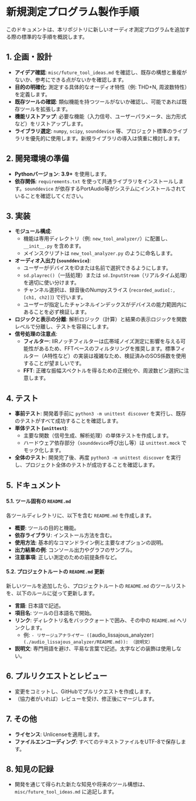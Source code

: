 # 新規測定プログラム製作手順

このドキュメントは、本リポジトリに新しいオーディオ測定プログラムを追加する際の標準的な手順を概説します。

## 1. 企画・設計

-   **アイデア確認**: `misc/future_tool_ideas.md` を確認し、既存の構想と重複がないか、参考にできる点がないかを確認します。
-   **目的の明確化**: 測定する具体的なオーディオ特性（例: THD+N, 周波数特性）を定義します。
-   **既存ツールの確認**: 類似機能を持つツールがないか確認し、可能であれば既存ツールを拡張します。
-   **機能リストアップ**: 必要な機能（入力信号、ユーザーパラメータ、出力形式など）をリストアップします。
-   **ライブラリ選定**: `numpy`, `scipy`, `sounddevice` 等、プロジェクト標準のライブラリを優先的に使用します。新規ライブラリの導入は慎重に検討します。

## 2. 開発環境の準備

-   **Pythonバージョン**: **3.9+** を使用します。
-   **依存関係**: `requirements.txt` を使って共通ライブラリをインストールします。`sounddevice` が依存するPortAudio等がシステムにインストールされていることを確認してください。

## 3. 実装

-   **モジュール構成**: 
    -   機能は専用ディレクトリ（例: `new_tool_analyzer/`）に配置し、`__init__.py` を含めます。
    -   メインスクリプトは `new_tool_analyzer.py` のように命名します。
-   **オーディオ入出力 (`sounddevice`)**:
    -   ユーザーがデバイスをIDまたは名前で選択できるようにします。
    -   `sd.playrec()`（一括処理）または `sd.InputStream`（リアルタイム処理）を適切に使い分けます。
    -   チャンネル選択は、録音後のNumpyスライス (`recorded_audio[:, [ch1, ch2]]`) で行います。
    -   ユーザーが指定したチャンネルインデックスがデバイスの能力範囲内にあることを必ず検証します。
-   **ロジックと表示の分離**: 解析ロジック（計算）と結果の表示ロジックを関数レベルで分離し、テストを容易にします。
-   **信号処理の注意点**:
    -   **フィルター**: IIRノッチフィルターは広帯域ノイズ測定に影響を与える可能性があるため、FFTベースのフィルタリングを推奨します。標準フィルター（A特性など）の実装は複雑なため、検証済みのSOS係数を使用することが望ましいです。
    -   **FFT**: 正確な振幅スペクトルを得るための正規化や、周波数ビン選択に注意します。

## 4. テスト

-   **事前テスト**: 開発着手前に `python3 -m unittest discover` を実行し、既存のテストがすべて成功することを確認します。
-   **単体テスト (`unittest`)**:
    -   主要な関数（信号生成、解析処理）の単体テストを作成します。
    -   ハードウェア依存部分（`sounddevice`呼び出し等）は `unittest.mock` でモック化します。
-   **全体のテスト**: 開発完了後、再度 `python3 -m unittest discover` を実行し、プロジェクト全体のテストが成功することを確認します。

## 5. ドキュメント

#### 5.1. ツール固有の `README.md`

各ツールディレクトリに、以下を含む `README.md` を作成します。

-   **概要**: ツールの目的と機能。
-   **依存ライブラリ**: インストール方法を含む。
-   **使用方法**: 基本的なコマンドライン例と主要なオプションの説明。
-   **出力結果の例**: コンソール出力やグラフのサンプル。
-   **注意事項**: 正しい測定のための前提条件など。

#### 5.2. プロジェクトルートの `README.md` 更新

新しいツールを追加したら、プロジェクトルートの `README.md` のツールリストを、以下のルールに従って更新します。

-   **言語**: 日本語で記述。
-   **項目名**: ツールの日本語名で開始。
-   **リンク**: ディレクトリ名をバッククォートで囲み、その中の `README.md` へリンクします。
    -   例: `- リサージュアナライザー ([`audio_lissajous_analyzer`](./audio_lissajous_analyzer/README.md)): （説明文）`
-   **説明文**: 専門用語を避け、平易な言葉で記述。太字などの装飾は使用しない。

## 6. プルリクエストとレビュー

-   変更をコミットし、GitHubでプルリクエストを作成します。
-   （協力者がいれば）レビューを受け、修正後にマージします。

## 7. その他

-   **ライセンス**: Unlicenseを適用します。
-   **ファイルエンコーディング**: すべてのテキストファイルをUTF-8で保存します。

## 8. 知見の記録

-   開発を通じて得られた新たな知見や将来のツール構想は、`misc/future_tool_ideas.md` に追記します。

